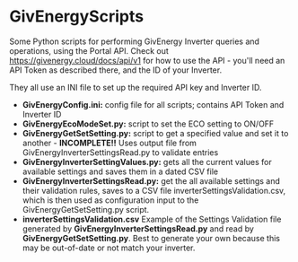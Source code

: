 # GivEnergyScripts
Some Python scripts for performing GivEnergy Inverter queries and operations, using the Portal API.
Check out https://givenergy.cloud/docs/api/v1 for how to use the API - you'll need an API Token as described there, and the ID of your Inverter.

They all use an INI file to set up the required API key and Inverter ID.

- **GivEnergyConfig.ini:** config file for all scripts; contains API Token and Inverter ID
- **GivEnergyEcoModeSet.py:** script to set the ECO setting to ON/OFF
- **GivEnergyGetSetSetting.py:** script to get a specified value and set it to another - **INCOMPLETE!!** Uses output file from GivEnergyInverterSettingsRead.py to validate entries 
- **GivEnergyInverterSettingValues.py:** gets all the current values for available settings and saves them in a dated CSV file
- **GivEnergyInverterSettingsRead.py:** get the all available settings and their validation rules, saves to a CSV file inverterSettingsValidation.csv, which is then used as configuration input to the GivEnergyGetSetSetting.py script.
- **inverterSettingsValidation.csv** Example of the Settings Validation file generated by **GivEnergyInverterSettingsRead.py** and read by **GivEnergyGetSetSetting.py**. Best to generate your own because this may be out-of-date or not match your inverter.
